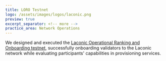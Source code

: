 ```yaml
---
title: LORO Testnet
logo: /assets/images/logos/laconic.png
preview: true
excerpt_separator: <!-- more -->
practice_area: Network Operations
---
```

We designed and executed the <a class="link accent" href="https://github.com/LaconicNetwork/loro-testnet" target="_blank">Laconic Operational Ranking and Onboarding testnet</a>, successfully onboarding validators to the Laconic network while evaluating participants' capabilities in provisioning services.